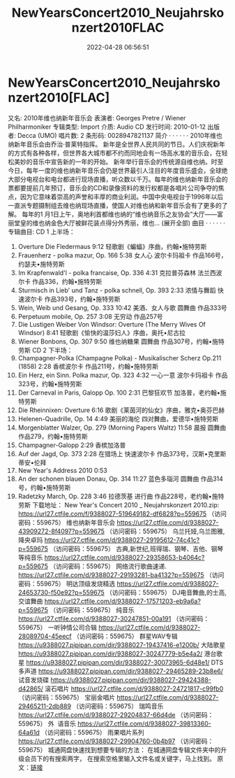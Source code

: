 ﻿---
title: NewYearsConcert2010_Neujahrskonzert2010FLAC
date: 2022-04-28 06:56:51
categories: 古典音乐、新世纪、纯音雅乐
tags: 纯音乐
---
# NewYearsConcert2010_Neujahrskonzert2010[FLAC]

又名: 2010年维也纳新年音乐会
表演者: Georges
Pretre / Wiener
Philharmoniker
专辑类型: Import
介质: Audio
CD
发行时间: 2010-01-12
出版者: Decca
(UMO)
唱片数: 2
条形码: 0028947821137
简介
· · · · · ·
2010年维也纳新年音乐会由乔治·普莱特指挥。
新年是全世界人民共同的节日。人们庆祝新年的方式有各种各样，但世界各大城市都不约而同地会有一场高水准的音乐会，在轻松美妙的音乐中宣告新的一年的开始。
新年举行音乐会的传统源自维也纳。时至今日，每年一度的维也纳新年音乐会仍是世界最引人注目的年度音乐盛会，全球绝大部分电视台和电台都进行现场直播，听众数以千万。每年的维也纳新年音乐会的票都要提前几年预订，音乐会的CD和录像资料的发行权都是各唱片公司争夺的焦点，因为它意味着崇高的声誉和丰厚的商业利润。中国中央电视台于1996年以后一直派专题摄制组去维也纳现场直播，使国人对维也纳和新年音乐会有了更多的了解。
每年的1
月1日上午，奥地利首都维也纳的“维也纳音乐之友协会”大厅——富丽堂皇的维也纳金色大厅被鲜花装点得分外秀丽，维也... (展开全部)
曲目
· · · · · ·
专辑曲目:
CD 1 上半场：
1. Overture Die Fledermaus 9:12 轻歌剧《蝙蝠》序曲，约翰•施特劳斯
2. Frauenherz - polka mazur, Op. 166 5:38 女人心 波尔卡玛祖卡
作品166号，约瑟夫•施特劳斯
3. Im Krapfenwald'l - polka francaise, Op. 336 4:31 克拉普芬森林 法兰西波尔卡
作品336，约翰•施特劳斯
4. Sturmisch in Lieb' und Tanz - polka schnell, Op. 393 2:33 浓情与舞蹈
快速波尔卡 作品393号，约翰•施特劳斯
5. Wein, Weib und Gesang, Op. 333 10:42 美酒、女人与歌 圆舞曲 作品333号
6. Perpetuum mobile, Op. 257 3:08 无穷动 作品257号
7. Die Lustigen Weiber Von Windsor: Overture (The Merry Wives Of
Windsor) 8:41 轻歌剧《愉快的温莎妇人》序曲，奥托•尼古拉
8. Wiener Bonbons, Op. 307 9:50 维也纳糖果 圆舞曲 作品307号，约翰•施特劳斯
CD 2 下半场：
01. Champagner-Polka (Champagne Polka) - Musikalischer Scherz
Op.211 (1858) 2:28 香槟波尔卡 作品211号，约翰•施特劳斯
02. Ein Herz, ein Sinn. Polka mazur, Op. 323 4:32 一心一意 波尔卡玛祖卡
作品323号，约翰•施特劳斯
03. Der Carneval in Paris, Galopp Op. 100 2:31 巴黎狂欢节
加洛普，老约翰•施特劳斯
04. Die Rheinnixen: Overture 6:16 歌剧《莱茵河的仙女》序曲，雅克•奥芬巴赫
05. Helenen-Quadrille, Op. 14 4:49 美丽的海伦 四对舞曲，爱德华•施特劳斯
06. Morgenblatter Walzer, Op. 279 (Morning Papers Waltz) 11:58 晨报
圆舞曲 作品279，约翰•施特劳斯
07. Champagner-Galopp 2:29 香槟加洛普
08. Auf der Jagd, Op. 373 2:28 在猎场上 快速波尔卡 作品373号，汉斯•克里斯蒂安•伦拜
09. New Year's Address 2010 0:53
10. An der schonen blauen Donau, Op. 314 11:27 蓝色多瑙河 圆舞曲
作品314号，约翰•施特劳斯
11. Radetzky March, Op. 228 3:46 拉德茨基 进行曲 作品228号，老约翰•施特劳斯
下载地址：
New Year's Concert 2010 _ Neujahrskonzert 2010.zip: https://url27.ctfile.com/f/9388027-519649182-df6828?p=559675
（访问密码：559675）
维也纳新年音乐会
https://url27.ctfile.com/d/9388027-43909272-8f4097?p=559675
（访问密码：559675）
乌兰托娅,乌兰图雅,降央卓玛
https://url27.ctfile.com/d/9388027-29195612-74c41c?p=559675
（访问密码：559675）
古典,新世纪,班得瑞、钢琴、吉他、钢琴等纯音乐
https://url27.ctfile.com/d/9388027-29358653-b4064c?p=559675
（访问密码：559675）
网络流行歌曲速递.
https://url27.ctfile.com/d/9388027-29193281-ba4132?p=559675
（访问密码：559675）
明达顶级发烧精选
https://url27.ctfile.com/d/9388027-24653730-f50e92?p=559675
（访问密码：559675）
DJ电音舞曲,的士高,
交谊舞曲
https://url27.ctfile.com/d/9388027-17571203-eb9a6a?p=559675
（访问密码：559675）
纯音乐
https://url27.ctfile.com/d/9388027-30247851-00a191
（访问密码：559675）
一听钟情公司合辑
https://url27.ctfile.com/d/9388027-28089704-45eecf
（访问密码：559675）
群星WAV专辑
https://u9388027.pipipan.com/dir/9388027-19437416-e1200b/
大陆歌星
https://u9388027.pipipan.com/dir/9388027-30247779-b5e4a2/
港台歌星
https://u9388027.pipipan.com/dir/9388027-30073965-6d48e1/
DTS多声道
https://u9388027.pipipan.com/dir/9388027-29465289-23b8e6/
试音发烧碟
https://u9388027.pipipan.com/dir/9388027-29424388-d42865/
滚石唱片
https://url27.ctfile.com/d/9388027-24721817-c99fb0
（访问密码：559675）
宝丽金唱片
https://url27.ctfile.com/d/9388027-29465211-2db889
（访问密码：559675）
瑞鸣音乐
https://url27.ctfile.com/d/9388027-29204837-66d4de
（访问密码：559675）
外  语音乐
https://url27.ctfile.com/d/9388027-39813360-64a61d
（访问密码：559675）
雨果唱片系列
https://url27.ctfile.com/d/9388027-29904760-0b4b97
（访问密码：559675）
城通网盘快速找到想要专辑的方法：
在城通网盘专辑文件夹中的升级会员下的有搜索两字，
在搜索空格里输入文件名或关键字，马上找到。
原文：[链接](https://blog.sina.com.cn/s/blog_1647c7e7601030wwo.html)